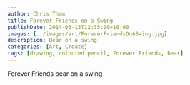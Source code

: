 ```yaml
---
author: Chris Tham
title: Forever Friends on a Swing
publishDate: 2014-03-13T12:35:00+10:00
images: [../images/art/ForeverFriendsOnASwing.jpg]
description: Bear on a swing
categories: [Art, Create]
tags: [drawing, coloured pencil, Forever Friends, bear]
---
```


Forever Friends bear on a swing
